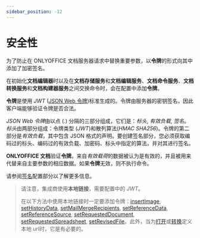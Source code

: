 ```yaml
---
sidebar_position: -12
---
```


# 安全性

为了防止在 ONLYOFFICE 文档服务器请求中替换重要参数，以**令牌**的形式向其中添加了加密签名。

在初始化**文档编辑器**时以及在**文档存储服务**和**文档编辑服务**、**文档命令服务**、**文档转换服务**和**文档构建器服务**之间交换命令时，会在配置中添加**令牌**。

**令牌**是使用 *JWT* ([JSON Web 令牌](https://jwt.io/))标准生成的。令牌由服务器的密钥签名，因此客户端能够验证令牌是否合法。

*JSON Web 令牌*由以点 (.) 分隔的三部分组成，它们是：*标头*, *有效负载*, *签名*。*标头*由两部分组成：令牌类型 (*JWT*)和散列算法(*HMAC SHA256*)。令牌的第二部分是*有效负载*，其中包含 JSON 格式的声明。要创建签名部分，您必须获取编码过的标头、编码过的有效负载、加密码、标头中指定的算法，并对其进行签名。

**ONLYOFFICE 文档**验证**令牌**。来自*有效载荷*的数据被认为是有效的，并且被用来代替来自主要参数的相应数据。如果**令牌**无效，则不执行命令。

请参阅[签名](../../additional-api/signature/signature.md)配置部分以了解更多信息。

> 请注意，集成商使用**本地链接**，需要配置中的 *JWT*。
> 
> 在以下方法中使用本地链接时一定要添加令牌：[insertImage](../../usage-api/methods.md#insertimage), [setHistoryData](../../usage-api/methods.md#sethistorydata), [setMailMergeRecipients](../../usage-api/methods.md#setmailmergerecipients), [setReferenceData](../../usage-api/methods.md#setreferencedata), [setReferenceSource](../../usage-api/methods.md#setreferencesource), [setRequestedDocument](../../usage-api/methods.md#setrequesteddocument), [setRequestedSpreadsheet](../../usage-api/methods.md#setrequestedspreadsheet), [setRevisedFile](../../usage-api/methods.md#setrevisedfile)。此外，当为[打开](../../usage-api/config/document/document.md#url)或[转换](../../additional-api/conversion-api/request.md#url)定义本地 url时，它是有必要的。
